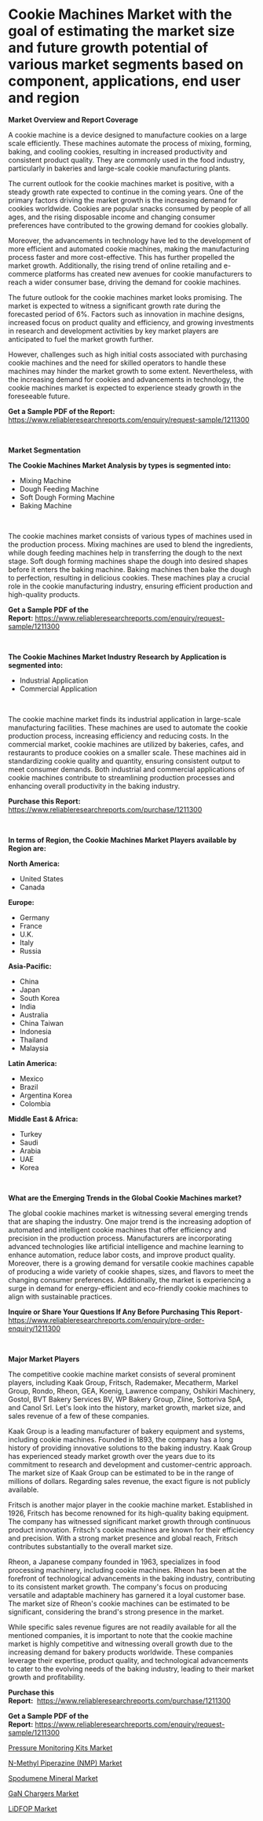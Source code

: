 <p><h1>Cookie Machines Market with the goal of estimating the market size and future growth potential of various market segments based on component, applications, end user and region</h1></p><p><strong>Market Overview and Report Coverage</strong></p>
<p><p>A cookie machine is a device designed to manufacture cookies on a large scale efficiently. These machines automate the process of mixing, forming, baking, and cooling cookies, resulting in increased productivity and consistent product quality. They are commonly used in the food industry, particularly in bakeries and large-scale cookie manufacturing plants.</p><p>The current outlook for the cookie machines market is positive, with a steady growth rate expected to continue in the coming years. One of the primary factors driving the market growth is the increasing demand for cookies worldwide. Cookies are popular snacks consumed by people of all ages, and the rising disposable income and changing consumer preferences have contributed to the growing demand for cookies globally.</p><p>Moreover, the advancements in technology have led to the development of more efficient and automated cookie machines, making the manufacturing process faster and more cost-effective. This has further propelled the market growth. Additionally, the rising trend of online retailing and e-commerce platforms has created new avenues for cookie manufacturers to reach a wider consumer base, driving the demand for cookie machines.</p><p>The future outlook for the cookie machines market looks promising. The market is expected to witness a significant growth rate during the forecasted period of 6%. Factors such as innovation in machine designs, increased focus on product quality and efficiency, and growing investments in research and development activities by key market players are anticipated to fuel the market growth further.</p><p>However, challenges such as high initial costs associated with purchasing cookie machines and the need for skilled operators to handle these machines may hinder the market growth to some extent. Nevertheless, with the increasing demand for cookies and advancements in technology, the cookie machines market is expected to experience steady growth in the foreseeable future.</p></p>
<p><strong>Get a Sample PDF of the Report:</strong> <a href="https://www.reliableresearchreports.com/enquiry/request-sample/1211300">https://www.reliableresearchreports.com/enquiry/request-sample/1211300</a></p>
<p>&nbsp;</p>
<p><strong>Market Segmentation</strong></p>
<p><strong>The Cookie Machines Market Analysis by types is segmented into:</strong></p>
<p><ul><li>Mixing Machine</li><li>Dough Feeding Machine</li><li>Soft Dough Forming Machine</li><li>Baking Machine</li></ul></p>
<p>&nbsp;</p>
<p><p>The cookie machines market consists of various types of machines used in the production process. Mixing machines are used to blend the ingredients, while dough feeding machines help in transferring the dough to the next stage. Soft dough forming machines shape the dough into desired shapes before it enters the baking machine. Baking machines then bake the dough to perfection, resulting in delicious cookies. These machines play a crucial role in the cookie manufacturing industry, ensuring efficient production and high-quality products.</p></p>
<p><strong>Get a Sample PDF of the Report:</strong>&nbsp;<a href="https://www.reliableresearchreports.com/enquiry/request-sample/1211300">https://www.reliableresearchreports.com/enquiry/request-sample/1211300</a></p>
<p>&nbsp;</p>
<p><strong>The Cookie Machines Market Industry Research by Application is segmented into:</strong></p>
<p><ul><li>Industrial Application</li><li>Commercial Application</li></ul></p>
<p>&nbsp;</p>
<p><p>The cookie machine market finds its industrial application in large-scale manufacturing facilities. These machines are used to automate the cookie production process, increasing efficiency and reducing costs. In the commercial market, cookie machines are utilized by bakeries, cafes, and restaurants to produce cookies on a smaller scale. These machines aid in standardizing cookie quality and quantity, ensuring consistent output to meet consumer demands. Both industrial and commercial applications of cookie machines contribute to streamlining production processes and enhancing overall productivity in the baking industry.</p></p>
<p><strong>Purchase this Report:</strong>&nbsp; <a href="https://www.reliableresearchreports.com/purchase/1211300">https://www.reliableresearchreports.com/purchase/1211300</a></p>
<p>&nbsp;</p>
<p><strong>In terms of Region, the Cookie Machines Market Players available by Region are:</strong></p>
<p>
    <p> <strong> North America: </strong>
        <ul>
            <li>United States</li>
            <li>Canada</li>
        </ul>
        </p> 
    <p> <strong> Europe: </strong>
        <ul>
            <li>Germany</li>
            <li>France</li>
            <li>U.K.</li>
            <li>Italy</li>
            <li>Russia</li>
        </ul>
        </p> 
    <p> <strong> Asia-Pacific: </strong>
        <ul>
            <li>China</li>
            <li>Japan</li>
            <li>South Korea</li>
            <li>India</li>
            <li>Australia</li>
            <li>China Taiwan</li>
            <li>Indonesia</li>
            <li>Thailand</li>
            <li>Malaysia</li>
        </ul>
        </p> 
    <p> <strong> Latin America: </strong>
        <ul>
            <li>Mexico</li>
            <li>Brazil</li>
            <li>Argentina Korea</li>
            <li>Colombia</li>
        </ul>
        </p> 
    <p> <strong> Middle East & Africa: </strong>
        <ul>
            <li>Turkey</li>
            <li>Saudi</li>
            <li>Arabia</li>
            <li>UAE</li>
            <li>Korea</li>
        </ul>
    </p>
    </p>
<p>&nbsp;</p>
<p><strong>What are the Emerging Trends in the Global Cookie Machines market?</strong></p>
<p><p>The global cookie machines market is witnessing several emerging trends that are shaping the industry. One major trend is the increasing adoption of automated and intelligent cookie machines that offer efficiency and precision in the production process. Manufacturers are incorporating advanced technologies like artificial intelligence and machine learning to enhance automation, reduce labor costs, and improve product quality. Moreover, there is a growing demand for versatile cookie machines capable of producing a wide variety of cookie shapes, sizes, and flavors to meet the changing consumer preferences. Additionally, the market is experiencing a surge in demand for energy-efficient and eco-friendly cookie machines to align with sustainable practices.</p></p>
<p><strong>Inquire or Share Your Questions If Any Before Purchasing This Report</strong>- <a href="https://www.reliableresearchreports.com/enquiry/pre-order-enquiry/1211300">https://www.reliableresearchreports.com/enquiry/pre-order-enquiry/1211300</a></p>
<p>&nbsp;</p>
<p><strong>Major Market Players</strong></p>
<p><p>The competitive cookie machine market consists of several prominent players, including Kaak Group, Fritsch, Rademaker, Mecatherm, Markel Group, Rondo, Rheon, GEA, Koenig, Lawrence company, Oshikiri Machinery, Gostol, BVT Bakery Services BV, WP Bakery Group, Zline, Sottoriva SpA, and Canol Srl. Let's look into the history, market growth, market size, and sales revenue of a few of these companies.</p><p>Kaak Group is a leading manufacturer of bakery equipment and systems, including cookie machines. Founded in 1893, the company has a long history of providing innovative solutions to the baking industry. Kaak Group has experienced steady market growth over the years due to its commitment to research and development and customer-centric approach. The market size of Kaak Group can be estimated to be in the range of millions of dollars. Regarding sales revenue, the exact figure is not publicly available.</p><p>Fritsch is another major player in the cookie machine market. Established in 1926, Fritsch has become renowned for its high-quality baking equipment. The company has witnessed significant market growth through continuous product innovation. Fritsch's cookie machines are known for their efficiency and precision. With a strong market presence and global reach, Fritsch contributes substantially to the overall market size.</p><p>Rheon, a Japanese company founded in 1963, specializes in food processing machinery, including cookie machines. Rheon has been at the forefront of technological advancements in the baking industry, contributing to its consistent market growth. The company's focus on producing versatile and adaptable machinery has garnered it a loyal customer base. The market size of Rheon's cookie machines can be estimated to be significant, considering the brand's strong presence in the market.</p><p>While specific sales revenue figures are not readily available for all the mentioned companies, it is important to note that the cookie machine market is highly competitive and witnessing overall growth due to the increasing demand for bakery products worldwide. These companies leverage their expertise, product quality, and technological advancements to cater to the evolving needs of the baking industry, leading to their market growth and profitability.</p></p>
<p><strong>Purchase this Report:</strong>&nbsp;&nbsp;<a href="https://www.reliableresearchreports.com/purchase/1211300">https://www.reliableresearchreports.com/purchase/1211300</a></p>
<p></p>
<p><strong>Get a Sample PDF of the Report:</strong>&nbsp;<a href="https://www.reliableresearchreports.com/enquiry/request-sample/1211300">https://www.reliableresearchreports.com/enquiry/request-sample/1211300</a></p>
<p><p><a href="https://www.linkedin.com/pulse/decoding-pressure-monitoring-kits-market-deep-dive-latest-trends/">Pressure Monitoring Kits Market</a></p><p><a href="https://www.linkedin.com/pulse/n-methyl-piperazine-nmp-market-research-report-unlocks-analysis/">N-Methyl Piperazine (NMP) Market</a></p><p><a href="https://medium.com/@bhumi.technologiesmumbai/spodumene-mineral-market-size-growth-forecast-2023-2030-60fa75b14610">Spodumene Mineral Market</a></p><p><a href="https://github.com/FassouRP/Market-Research-Report-List-1/blob/main/gan-chargers-market.md">GaN Chargers Market</a></p><p><a href="https://medium.com/@nilltanay7548659/lidfop-market-size-growth-forecast-2023-2030-f819ac69fd8b">LiDFOP Market</a></p></p>
